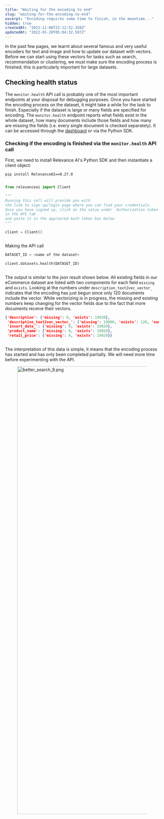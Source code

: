 ```yaml
---
title: "Waiting for the encoding to end"
slug: "waiting-for-the-encoding-to-end"
excerpt: "Encoding requires some time to finish, in the meantime..."
hidden: true
createdAt: "2021-11-08T22:12:52.358Z"
updatedAt: "2022-01-20T05:04:32.597Z"
---
```

In the past few pages, we learnt about several famous and very useful encoders for text and image and how to update our dataset with vectors. Before we can start using these vectors for tasks such as search, recommendation or clustering, we must make sure the encoding process is finished; this is particularly important for large datasets.

## Checking health status

The `monitor.health` API call is probably one of the most important endpoints at your disposal for debugging purposes. Once you have started the encoding process on the dataset, it might take a while for the task to finish. Especially if the dataset is large or many fields are specified for encoding.
The `monitor.health` endpoint reports what fields exist in the whole dataset, how many documents include those fields and how many are missing the fields (i.e. every single document is checked separately). It can be accessed through the [dashboard](https://cloud.relevance.ai/dataset/) or via the Python SDK.


### Checking if the encoding is finished via the `monitor.health` API call
First, we need to install Relevance AI's Python SDK and then instantiate a client object:
```shell Python (SDK)
pip install RelevanceAI==0.27.0
```
```shell
```

```python Python (SDK)
from relevanceai import Client

"""
Running this cell will provide you with
the link to sign up/login page where you can find your credentials.
Once you have signed up, click on the value under `Authorization token`
in the API tab
and paste it in the appreared Auth token box below
"""

client = Client()
```
```python
```
Making the API call
```python Pyhton (SDK)
DATASET_ID = <name of the dataset>

client.datasets.health(DATASET_ID)
```
```python
```
The output is similar to the json result shown below.
All existing fields in our eCommerce dataset are listed with two components for each field `missing` and  `exists`. Looking at the numbers under `description_text2vec_vector_` indicates that the encoding has just begun since only 120 documents include the vector.
While vectorizing is in progress, the missing and existing numbers keep changing for the vector fields due to the fact that more documents receive their vectors.
```json Python (SDK)
{'description': {'missing': 0, 'exists': 19920},
 'description_text2vec_vector_': {'missing': 19800, 'exists': 120, 'number_of_documents_with_zero_vectors': 0},
 'insert_date_': {'missing': 0, 'exists': 19920},
 'product_name': {'missing': 0, 'exists': 19920},
 'retail_price': {'missing': 0, 'exists': 19920}}
```
```json
```
The interpretation of this data is simple, it means that the encoding process has started and has only been completed partially. We will need more time before experimenting with the API.
<figure>
<img src="https://files.readme.io/6d10760-better_search_9.png" width="1463" alt="better_search_9.png" />
<figcaption></figcaption>
<figure>
